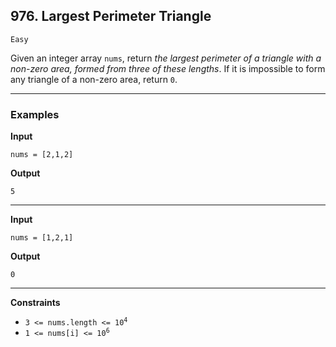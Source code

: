 ## 976. Largest Perimeter Triangle

`Easy`

Given an integer array <code>nums</code>, return <em>the largest perimeter of a triangle with a non-zero area, formed from three of these lengths</em>. If it is impossible to form any triangle of a non-zero area, return <code>0</code>.

---

### Examples


**Input**
```
nums = [2,1,2]
```

**Output**
```
5
```


---

**Input**
```
nums = [1,2,1]
```

**Output**
```
0
```


---


**Constraints**

<ul>
<li><code>3 &lt;= nums.length &lt;= 10<sup>4</sup></code></li>
<li><code>1 &lt;= nums[i] &lt;= 10<sup>6</sup></code></li>
</ul>
